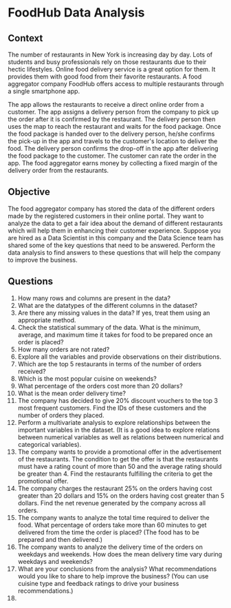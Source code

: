 # FoodHub Data Analysis

## Context
The number of restaurants in New York is increasing day by day. Lots of students and busy professionals rely on those restaurants due to their hectic lifestyles. Online food delivery service is a great option for them. It provides them with good food from their favorite restaurants. A food aggregator company FoodHub offers access to multiple restaurants through a single smartphone app.

The app allows the restaurants to receive a direct online order from a customer. The app assigns a delivery person from the company to pick up the order after it is confirmed by the restaurant. The delivery person then uses the map to reach the restaurant and waits for the food package. Once the food package is handed over to the delivery person, he/she confirms the pick-up in the app and travels to the customer's location to deliver the food. The delivery person confirms the drop-off in the app after delivering the food package to the customer. The customer can rate the order in the app. The food aggregator earns money by collecting a fixed margin of the delivery order from the restaurants.

## Objective
The food aggregator company has stored the data of the different orders made by the registered customers in their online portal. They want to analyze the data to get a fair idea about the demand of different restaurants which will help them in enhancing their customer experience. Suppose you are hired as a Data Scientist in this company and the Data Science team has shared some of the key questions that need to be answered. Perform the data analysis to find answers to these questions that will help the company to improve the business.

## Questions
1. How many rows and columns are present in the data?
2. What are the datatypes of the different columns in the dataset?
3. Are there any missing values in the data? If yes, treat them using an appropriate method.
4. Check the statistical summary of the data. What is the minimum, average, and maximum time it takes for food to be prepared once an order is placed?
5. How many orders are not rated?
6. Explore all the variables and provide observations on their distributions.
7. Which are the top 5 restaurants in terms of the number of orders received?
8. Which is the most popular cuisine on weekends?
9. What percentage of the orders cost more than 20 dollars?
10. What is the mean order delivery time?
11. The company has decided to give 20% discount vouchers to the top 3 most frequent customers. Find the IDs of these customers and the number of orders they placed.
12. Perform a multivariate analysis to explore relationships between the important variables in the dataset. (It is a good idea to explore relations between numerical variables as well as relations between numerical and categorical variables).
13. The company wants to provide a promotional offer in the advertisement of the restaurants. The condition to get the offer is that the restaurants must have a rating count of more than 50 and the average rating should be greater than 4. Find the restaurants fulfilling the criteria to get the promotional offer.
14. The company charges the restaurant 25% on the orders having cost greater than 20 dollars and 15% on the orders having cost greater than 5 dollars. Find the net revenue generated by the company across all orders.
15. The company wants to analyze the total time required to deliver the food. What percentage of orders take more than 60 minutes to get delivered from the time the order is placed? (The food has to be prepared and then delivered.)
16. The company wants to analyze the delivery time of the orders on weekdays and weekends. How does the mean delivery time vary during weekdays and weekends?
17. What are your conclusions from the analysis? What recommendations would you like to share to help improve the business? (You can use cuisine type and feedback ratings to drive your business recommendations.)
18. 
